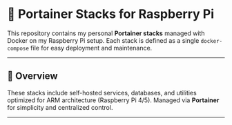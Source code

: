 # 🐳 Portainer Stacks for Raspberry Pi

This repository contains my personal **Portainer stacks** managed with Docker on my Raspberry Pi setup. Each stack is defined as a single `docker-compose` file for easy deployment and maintenance.

---

## 🚀 Overview

These stacks include self-hosted services, databases, and utilities optimized for ARM architecture (Raspberry Pi 4/5). Managed via **Portainer** for simplicity and centralized control.

---

